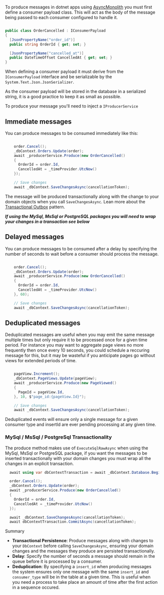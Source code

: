 To produce messages in dotnet apps using [AsyncMonolith](https://github.com/timmoth/asyncmonolith) you must first define a consumer payload class. This will act as the body of the message being passed to each consumer configured to handle it.

```csharp

public class OrderCancelled : IConsumerPayload
{
  [JsonPropertyName("order_id")]
  public string OrderId { get; set; }

  [JsonPropertyName("cancelled_at")]
  public DateTimeOffset CancelledAt { get; set; }
}

```

When defining a consumer payload it must derive from the `IConsumerPayload` interface and be serializable by the `System.Text.Json.JsonSerializer`.

As the consumer payload will be stored in the database in a serialized string, it is a good practice to keep it as small as possible.

To produce your message you'll need to inject a `IProducerService`

## Immediate messages
You can produce messages to be consumed immediately like this:
```csharp

    order.Cancel();
    _dbContext.Orders.Update(order);
    await _producerService.Produce(new OrderCancelled()
    {
      OrderId = order.Id,
      CancelledAt = _timeProvider.UtcNow()
    });

    // Save changes
    await _dbContext.SaveChangesAsync(cancellationToken);
```

The message will be produced transactionally along with the change to your domain objects when you call `SaveChangesAsync`. Lean more about the [Transactional Outbox](../transactional-outbox) pattern.

***If using the MySql, MsSql or PostgreSQL packages you will need to wrap your changes in a transaction see below***

## Delayed messages
You can produce messages to be consumed after a delay by specifying the number of seconds to wait before a consumer should process the message.
```csharp

    order.Cancel();
    _dbContext.Orders.Update(order);
    await _producerService.Produce(new OrderCancelled()
    {
      OrderId = order.Id,
      CancelledAt = _timeProvider.UtcNow()
    }, 60);

    // Save changes
    await _dbContext.SaveChangesAsync(cancellationToken);
```

## Deduplicated messages
Deduplicated messages are useful when you may emit the same message multiple times but only require it to be processed once for a given time period. For instance you may want to aggregate page views no more frequently then once every 10 seconds, you could schedule a reccuring message for this, but it may be wasteful if you anticipate pages go without views for extended periods of time.

```csharp

    pageView.Increment();
    _dbContext.PageViews.Update(pageView);
    await _producerService.Produce(new PageViewed()
    {
      PageId = pageView.Id,
    }, 10, $"page_id:{pageView.Id}");

    // Save changes
    await _dbContext.SaveChangesAsync(cancellationToken);
```

Deduplicated events will ensure only a single message for a given consumer type and insertId are ever pending processing at any given time.

### MySql / MsSql / PostgreSql Transactionality

The produce method makes use of `ExecuteSqlRawAsync` when using the MySql, MsSql or PostgreSQL package, if you want the messages to be inserted transactionally with your domain changes you must wrap all the changes in an explicit transaction.

```csharp
  await using var dbContextTransaction = await _dbContext.Database.BeginTransactionAsync(cancellationToken);

  order.Cancel();
  _dbContext.Orders.Update(order);
  await _producerService.Produce(new OrderCancelled()
  {
    OrderId = order.Id,
    CancelledAt = _timeProvider.UtcNow()
  });

  await _dbContext.SaveChangesAsync(cancellationToken);
  await dbContextTransaction.CommitAsync(cancellationToken);

```

Summary

- **Transactional Persistence**: Produce messages along with changes to your `DbContext` before calling `SaveChangesAsync`, ensuring your domain changes and the messages they produce are persisted transactionally.
- **Delay**: Specify the number of seconds a message should remain in the queue before it is processed by a consumer.
- **Deduplication**: By specifying a `insert_id` when producing messages the system ensures only one message with the same `insert_id` and `consumer_type` will be in the table at a given time. This is useful when you need a process to take place an amount of time after the first action in a sequence occured.
